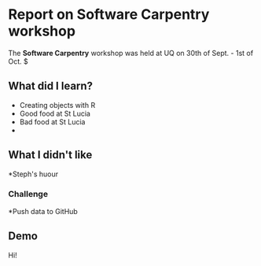 # Report on Software Carpentry workshop

The **Software Carpentry** workshop was held at UQ on 30th of Sept. - 1st of Oct. $

## What did I learn?

* Creating objects with R
* Good food at St Lucia
* Bad food at St Lucia
*

## What I didn't like

*Steph's huour

### Challenge

*Push data to GitHub


## Demo

Hi!
